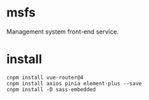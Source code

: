 # msfs

Management system front-end service.

# install

```
cnpm install vue-router@4
cnpm install axios pinia element-plus --save
cnpm install -D sass-embedded
```
